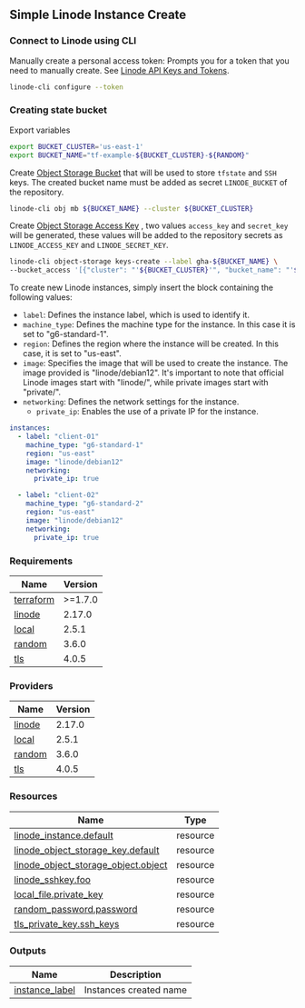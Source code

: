 <!-- BEGIN_TF_DOCS -->
## Simple Linode Instance Create

### Connect to Linode using CLI

Manually create a personal access token: Prompts you for a token that you need to manually create. See [Linode API Keys and Tokens](https://www.linode.com/docs/products/tools/api/guides/manage-api-tokens/).

```bash
linode-cli configure --token
```

### Creating state  bucket

Export variables
```bash
export BUCKET_CLUSTER='us-east-1'
export BUCKET_NAME="tf-example-${BUCKET_CLUSTER}-${RANDOM}"
```
Create [Object Storage Bucket](https://www.linode.com/docs/products/storage/object-storage/guides/linode-cli/#create-a-bucket-with-the-cli) that will be used to store `tfstate` and `SSH` keys. The created bucket name must be added as secret `LINODE_BUCKET` of the repository.

```bash
linode-cli obj mb ${BUCKET_NAME} --cluster ${BUCKET_CLUSTER}
```
Create [Object Storage Access Key](https://www.linode.com/docs/products/tools/cli/guides/object-storage/#manage-access-keys) , two values ​​`access_key` and `secret_key` will be generated, these values ​​will be added to the repository secrets as `LINODE_ACCESS_KEY` and `LINODE_SECRET_KEY`.

```bash
linode-cli object-storage keys-create --label gha-${BUCKET_NAME} \
--bucket_access '[{"cluster": "'${BUCKET_CLUSTER}'", "bucket_name": "'${BUCKET_NAME}'", "permissions": "read_write" }]'
```

To create new Linode instances, simply insert the block containing the following values:

- `label`: Defines the instance label, which is used to identify it.
- `machine_type`: Defines the machine type for the instance. In this case it is set to "g6-standard-1".
- `region`: Defines the region where the instance will be created. In this case, it is set to "us-east".
- `image`: Specifies the image that will be used to create the instance. The image provided is "linode/debian12". It's important to note that official Linode images start with "linode/", while private images start with "private/".
- `networking`: Defines the network settings for the instance.
  - `private_ip`: Enables the use of a private IP for the instance.

```yml
instances:
  - label: "client-01"
    machine_type: "g6-standard-1"
    region: "us-east"
    image: "linode/debian12"
    networking:
      private_ip: true

  - label: "client-02"
    machine_type: "g6-standard-2"
    region: "us-east"
    image: "linode/debian12"
    networking:
      private_ip: true

```

### Requirements

| Name | Version |
|------|---------|
| <a name="requirement_terraform"></a> [terraform](#requirement\_terraform) | >=1.7.0 |
| <a name="requirement_linode"></a> [linode](#requirement\_linode) | 2.17.0 |
| <a name="requirement_local"></a> [local](#requirement\_local) | 2.5.1 |
| <a name="requirement_random"></a> [random](#requirement\_random) | 3.6.0 |
| <a name="requirement_tls"></a> [tls](#requirement\_tls) | 4.0.5 |

### Providers

| Name | Version |
|------|---------|
| <a name="provider_linode"></a> [linode](#provider\_linode) | 2.17.0 |
| <a name="provider_local"></a> [local](#provider\_local) | 2.5.1 |
| <a name="provider_random"></a> [random](#provider\_random) | 3.6.0 |
| <a name="provider_tls"></a> [tls](#provider\_tls) | 4.0.5 |

### Resources

| Name | Type |
|------|------|
| [linode_instance.default](https://registry.terraform.io/providers/linode/linode/2.17.0/docs/resources/instance) | resource |
| [linode_object_storage_key.default](https://registry.terraform.io/providers/linode/linode/2.17.0/docs/resources/object_storage_key) | resource |
| [linode_object_storage_object.object](https://registry.terraform.io/providers/linode/linode/2.17.0/docs/resources/object_storage_object) | resource |
| [linode_sshkey.foo](https://registry.terraform.io/providers/linode/linode/2.17.0/docs/resources/sshkey) | resource |
| [local_file.private_key](https://registry.terraform.io/providers/hashicorp/local/2.5.1/docs/resources/file) | resource |
| [random_password.password](https://registry.terraform.io/providers/hashicorp/random/3.6.0/docs/resources/password) | resource |
| [tls_private_key.ssh_keys](https://registry.terraform.io/providers/hashicorp/tls/4.0.5/docs/resources/private_key) | resource |

### Outputs

| Name | Description |
|------|-------------|
| <a name="output_instance_label"></a> [instance\_label](#output\_instance\_label) | Instances created name |
<!-- END_TF_DOCS -->